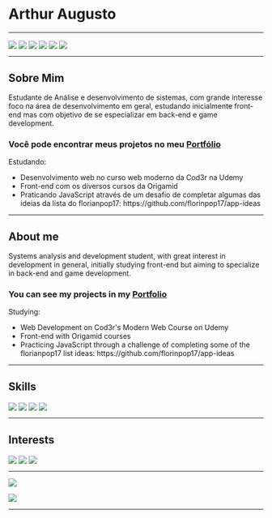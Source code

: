 # Arthur Augusto

<hr>

<a href="mailto:arthuraugusto.exe@gmail.com"><img align="center" src="https://img.shields.io/badge/Gmail-D14836?style=for-the-badge&logo=gmail&logoColor=white"/></a>
<a href="https://www.linkedin.com/in/arthur-augusto/"><img align="center" src="https://img.shields.io/badge/LinkedIn-0077B5?style=for-the-badge&logo=linkedin&logoColor=white"/></a>
<a href="https://www.instagram.com/arthx.exe/"><img align="center" src="https://img.shields.io/badge/Instagram-E4405F?style=for-the-badge&logo=instagram&logoColor=white"/></a>
<a href="https://aarthx.github.io/"><img align="center" src="https://img.shields.io/badge/GitHub-100000?style=for-the-badge&logo=github&logoColor=white"/></a>
<a href="https://www.youtube.com/channel/UCW0xnDnudUdlsftleV_QOUQ"><img align="center" src="https://img.shields.io/badge/YouTube-FF0000?style=for-the-badge&logo=youtube&logoColor=white"/></a>
<a href="https://www.twitch.tv/arth_x"><img align="center" src="https://img.shields.io/badge/Twitch-9146FF?style=for-the-badge&logo=twitch&logoColor=white"/></a>

<hr>

<h2>Sobre Mim</h2>

<p>Estudante de Análise e desenvolvimento de sistemas, com grande interesse foco na área de desenvolvimento em geral, estudando inicialmente front-end mas com objetivo de se especializar em back-end e game development.<p> 
 
<h3>Você pode encontrar meus projetos no meu <a href="https://aarthx.github.io">Portfólio</a></h3>

<p>
  Estudando: 
  <ul>
    <li>Desenvolvimento web no curso web moderno da Cod3r na Udemy</li>
    <li>Front-end com os diversos cursos da Origamid</li>
    <li>Praticando JavaScript através de um desafio de completar algumas das <br> 
    ideias da lista do florianpop17: https://github.com/florinpop17/app-ideas
  </ul>
</p>

<hr>

<h2>About me</h2>

<p>Systems analysis and development student, with great interest in development in general, initially studying front-end but aiming to specialize in back-end and game development.<p> 

<h3>You can see my projects in my <a href="https://aarthx.github.io">Portfolio</a></h3>
 
<p>
  Studying: 
  <ul>
    <li>Web Development on Cod3r's Modern Web Course on Udemy</li>
    <li>Front-end with Origamid courses</li>
    <li>Practicing JavaScript through a challenge of completing some of the <br> 
    florianpop17 list ideas: https://github.com/florinpop17/app-ideas
  </ul>
</p>

<hr>

<h2>Skills</h2>

<a href="https://github.com/aarthx?tab=repositories"><img align="center" src="https://img.shields.io/badge/HTML5-E34F26?style=for-the-badge&logo=html5&logoColor=white"/></a>
<a href="https://github.com/aarthx?tab=repositories"><img align="center" src="https://img.shields.io/badge/CSS3-1572B6?style=for-the-badge&logo=css3&logoColor=white"/></a>
<a href="https://github.com/aarthx?tab=repositories"><img align="center" src="https://img.shields.io/badge/JavaScript-F7DF1E?style=for-the-badge&logo=javascript&logoColor=black"/></a>
<a href="#"><img align="center" src="https://img.shields.io/badge/React-20232A?style=for-the-badge&logo=react&logoColor=61DAFB"/></a>

<hr>

<h2>Interests</h2>

<a href="#"><img align="center" src="https://img.shields.io/badge/Python-14354C?style=for-the-badge&logo=python&logoColor=white"/></a>
<a href="#"><img align="center" src="https://img.shields.io/badge/Node.js-43853D?style=for-the-badge&logo=node.js&logoColor=white"/></a>
<a href="#"><img align="center" src="https://img.shields.io/badge/TypeScript-007ACC?style=for-the-badge&logo=typescript&logoColor=white"/></a>

<hr>

<p><a href="https://github.com/aarthx">
  <img align="center" src="https://github-readme-stats.vercel.app/api/top-langs/?username=aarthx&theme=radical&layout=compact" />
</a></p>
<p><a href="https://github.com/aarthx">
  <img align="center" src="https://github-readme-stats.vercel.app/api?username=aarthx&theme=radical"/>
</a></p>

<hr>
